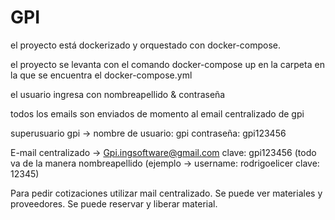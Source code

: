 # GPI

el proyecto está dockerizado y orquestado con docker-compose.

el proyecto se levanta con el comando docker-compose up en la carpeta en la que se encuentra el docker-compose.yml

el usuario ingresa con nombreapellido & contraseña

todos los emails son enviados de momento al email centralizado de gpi

superusuario gpi ->
nombre de usuario: gpi
contraseña: gpi123456

E-mail centralizado ->
Gpi.ingsoftware@gmail.com
clave: gpi123456
(todo va de la manera nombreapellido (ejemplo -> username: rodrigoelicer clave: 12345)

Para pedir cotizaciones utilizar mail centralizado.
Se puede ver materiales y proveedores. Se puede reservar y liberar material. 

